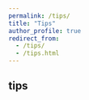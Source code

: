 ```yaml
---
permalink: /tips/
title: "Tips"
author_profile: true
redirect_from: 
  - /tips/
  - /tips.html
---
```


## tips

